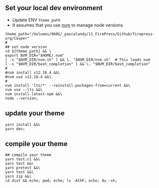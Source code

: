 ## Set your local dev environment

- Update ENV `theme_path`
- It assumes that you use [nvm](https://github.com/nvm-sh/nvm) to manage node versions.

```
theme_path="/Volumes/960G/_pascalandy/11_FirePress/Github/firepress-org/Casper"
#
## set node version
cd ${theme_path} && \
export NVM_DIR="$HOME/.nvm"
[ -s "$NVM_DIR/nvm.sh" ] && \. "$NVM_DIR/nvm.sh"  # This loads nvm
[ -s "$NVM_DIR/bash_completion" ] && \. "$NVM_DIR/bash_completion"
#
#nvm install v12.18.4 &&\
#nvm use v12.18.4 &&\
#
nvm install 'lts/*' --reinstall-packages-from=current &&\
nvm use --lts &&\
nvm install-latest-npm &&\
node --version;
```

## update your theme

```
yarn install &&\
yarn dev;
```

## compile your theme
```
## compile your theme
yarn test:ci &&\
yarn test &&\
yarn pretest &&\
yarn test &&\
yarn zip &&\
cd dist && echo; pwd; echo; ls -AlhF; echo; du -sh;
```
